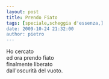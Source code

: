 ```yaml
---
layout: post
title: Prendo Fiato
tags: [speciale,scheggia d'essenza,]
date: 2009-10-24 21:32:00
author: pietro
---
```

Ho cercato<br/>ed ora prendo fiato<br/>finalmente liberato<br/>dall'oscurità del vuoto.
